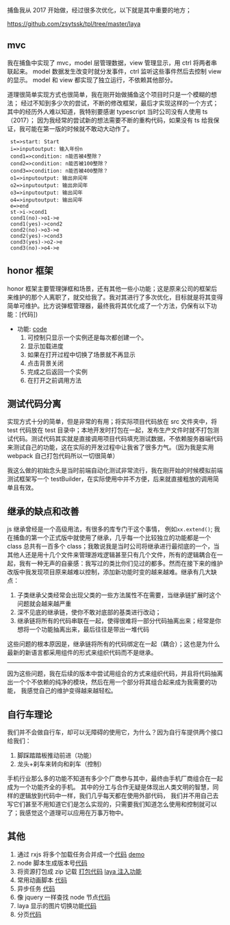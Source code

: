 捕鱼我从 2017 开始做，经过很多次优化，以下就是其中重要的地方；

https://github.com/zsytssk/tpl/tree/master/laya

## mvc

我在捕鱼中实现了 mvc，model 层管理数据，view 管理显示，用 ctrl 将两者串联起来。
model 数据发生改变时就分发事件，ctrl 监听这些事件然后去控制 view 的显示。
model 和 view 都实现了独立运行，不依赖其他部分。

道理很简单实现方式也很简单，我在刚开始做捕鱼这个项目时只是一个模糊的想法；
经过不知到多少次的尝试，不断的修改框架，最后才实现这样的一个方式；
其中的经历外人难以知道，我特别要感谢 typescript 当时公司没有人使用 ts（2017）；
因为我经常的尝试新的想法需要不断的重构代码，如果没有 ts 给我保证，我可能在第一版的时候就不敢动大动作了。

```flow
 st=>start: Start
 i=>inputoutput: 输入年份n
 cond1=>condition: n能否被4整除？
 cond2=>condition: n能否被100整除？
 cond3=>condition: n能否被400整除？
 o1=>inputoutput: 输出非闰年
 o2=>inputoutput: 输出非闰年
 o3=>inputoutput: 输出闰年
 o4=>inputoutput: 输出闰年
 e=>end
 st->i->cond1
 cond1(no)->o1->e
 cond1(yes)->cond2
 cond2(no)->o3->e
 cond2(yes)->cond3
 cond3(yes)->o2->e
 cond3(no)->o4->e
```

## honor 框架

honor 框架主要管理弹框和场景，还有其他一些小功能；这是原来公司的框架后来维护的那个人离职了，就交给我了。我对其进行了多次优化，目标就是将其变得简单可维护。比方说弹框管理器，最终我将其优化成了一个方法，仍保有以下功能：[代码])

- 功能: [code][dialogmanager]
  1. 可控制只显示一个实例还是每次都创建一个。
  2. 显示加载进度
  3. 如果在打开过程中切换了场景就不再显示
  4. 点击背景关闭
  5. 完成之后返回一个实例
  6. 在打开之前调用方法

[dialogmanager]: https://github.com/zsytssk/tpl/blob/master/laya/library/honor/ui/dialogManager.ts

## 测试代码分离

实现方式十分的简单，但是非常的有用；将实际项目代码放在 src 文件夹中，将 test 代码放在 test 目录中；本地开发时打包在一起，发布生产文件时就不打包测试代码。测试代码其实就是直接调用项目代码填充测试数据，不依赖服务器端代码来测试自己的功能，这在实际的开发过程中让我省了很多力气。（因为我是实用 webpack 自己打包代码所以一切很简单）

我这么做的初始念头是当时前端自动化测试非常流行，我在刚开始的时候模拟前端测试框架写一个 testBuilder，在实际使用中并不方便，后来就直接粗放的调用简单且有效。

## 继承的缺点和改善

js 继承曾经是一个高级用法，有很多的库专门干这个事情， 例如`xx.extend()`; 我在捕鱼的第一个正式版中就使用了继承，几乎每一个比较独立的功能都是一个 class 总共有一百多个 class；我敢说我是当时公司将继承进行最彻底的一个，当其他人还是用十几个文件来管理游戏逻辑甚至只有几个文件，所有的逻辑耦合在一起，我有一种无声的自豪感：我写过的类比你们见过的都多。然而在接下来的维护改版中我发现项目原来越难以控制，添加新功能时变的越来越难。继承有几大缺点：

1. 子类继承父类经常会出现父类的一些方法属性不在需要，当继承链扩展时这个问题就会越来越严重
2. 深不见底的继承链，使你不敢对底部的基类进行改动；
3. 继承链将所有的代码串联在一起，使得很难将一部分代码抽离出来；经常是你想将一个功能抽离出来，最后往往是带出一堆代码

这些问题的根本原因是，继承链将所有的代码绑定在一起（耦合）；这也是为什么最新的新语言都采用组件的形式来组织代码而不是继承。

---

因为这些问题，我在后续的版本中尝试用组合的方式来组织代码，并且将代码抽离出一个个不依赖的纯净的模块，然后在用一个部分将其组合起来成为我需要的功能，
我感觉自己的维护变得越来越轻松。

## 自行车理论

我们并不会做自行车，却可以无障碍的使用它，为什么？因为自行车提供两个接口给我们：

1. 脚踩踏踏板推动前进（功能）
2. 龙头+刹车来转向和刹车（控制）

手机行业那么多的功能不知道有多少个厂商参与其中，最终由手机厂商组合在一起成为一个功能齐全的手机。
其中的分工与合作无疑是体现出人类文明的智慧，同样的逻辑放到代码中一样，我们几乎每天都在使用外部代码，
我们并不用自己去写它们甚至不用知道它们是怎么实现的，只需要我们知道怎么使用和控制就可以了；我感觉这个道理可以应用在万事万物中。

## 其他

1. 通过 rxjs 将多个加载任务合并成一个[代码][progress_code] [demo][progress_demo]
1. node 脚本生成版本号[代码](https://github.com/zsytssk/tpl/blob/master/laya/script/genVersion/genVersion.ts)
1. 将资源打包成 zip 记载 [打包代码][node_zip] [laya 注入功能][zipresmanager]
1. 常用动画脚本 [代码][animate]
1. 异步任务 [代码][asyncque]
1. 像 jquery 一样查找 node 节点[代码][layaqueryelements]
1. laya 显示的图片切换功能[代码][layaslider]
1. 分页[代码][pagination]

[progress_code]: https://github.com/zsytssk/tpl/blob/master/laya/library/honor/utils/loadRes.ts#L134
[progress_demo]: https://codesandbox.io/s/rxjs-progressbar-52dji
[node_zip]: https://github.com/zsytssk/tpl/tree/master/laya/script/zipFile
[zipresmanager]: https://github.com/zsytssk/tpl/blob/master/laya/library/honor/utils/zipResManager.ts
[animate]: https://github.com/zsytssk/tpl/blob/master/laya/src/utils/animate.ts
[asyncque]: https://github.com/zsytssk/tpl/blob/master/laya/src/utils/asyncQue.ts
[layaqueryelements]: https://github.com/zsytssk/tpl/blob/master/laya/src/utils/layaQueryElements.ts
[layaslider]: https://github.com/zsytssk/tpl/blob/master/laya/src/utils/layaSlider.ts
[pagination]: https://github.com/zsytssk/tpl/blob/master/laya/src/utils/pagination.ts

